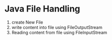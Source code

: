 # Java File Handling
1. create New File
2. write content into file using FileOutputStream
3. Reading content from file using FileInputStream